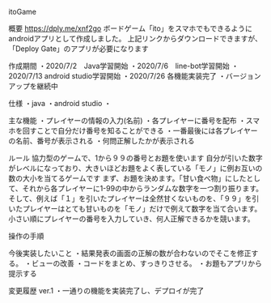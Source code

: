 itoGame

概要
https://dply.me/xnf2go
ボードゲーム「ito」をスマホでもできるようにandroidアプリとして作成しました。
上記リンクからダウンロードできますが、「Deploy Gate」のアプリが必要になります

作成期間
・2020/7/2　Java学習開始
・2020/7/6　line-bot学習開始
・2020/7/13 android studio学習開始
・2020/7/26 各機能実装完了
・バージョンアップを継続中

仕様
・java
・android studio
・

主な機能
・プレイヤーの情報の入力(名前)
・各プレイヤーに番号を配布
・スマホを回すことで自分だけ番号を知ることができる
・一番最後には各プレイヤーの名前、番号が表示される
・何問正解したかが表示される

ルール
協力型のゲームで、1から９９の番号とお題を使います
自分が引いた数字がレベルになっており、大きいほどお題をよく表している「モノ」に例お互いの数の大小を当てるゲームです
まず、お題を決めます。「甘い食べ物」にしたとして、それから各プレイヤーに1-99の中からランダムな数字を一つ割り振ります。
そして、例えば「１」を引いたプレイヤーは全然甘くないものを、「９９」を引いたプレイヤーはとても甘いものを「モノ」だけで例えて数字を当て合います。
小さい順にプレイヤーの番号を入力していき、何人正解できるかを競います。



操作の手順



今後実装したいこと
・結果発表の画面の正解の数が合わないのでそこを修正する。
・ビューの改善
・コードをまとめ、すっきりさせる。
・お題もアプリから提示する

変更履歴
ver.1
・一通りの機能を実装完了し、デプロイが完了
